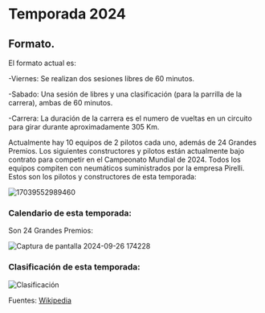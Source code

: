 # Temporada 2024

## Formato.

El formato actual es:

-Viernes: Se realizan dos sesiones libres de 60 minutos.

-Sabado: Una sesión de libres y una clasificación (para la parrilla de la carrera), ambas de 60 minutos.

-Carrera: La duración de la carrera es el numero de vueltas en un circuito para girar durante aproximadamente 305 Km.

Actualmente hay 10 equipos de 2 pilotos cada uno, además de 24 Grandes Premios.
Los siguientes constructores y pilotos están actualmente bajo contrato para competir en el Campeonato Mundial de 2024.
Todos los equipos compiten con neumáticos suministrados por la empresa Pirelli.
Estos son los pilotos y constructores de esta temporada:

![17039552989460](https://github.com/user-attachments/assets/imagenes/927dae64-c263-4536-91ae-3fcb3c6f87e1)



### Calendario de esta temporada:

Son 24 Grandes Premios:

![Captura de pantalla 2024-09-26 174228](https://github.com/user-attachments/assets/6e9f49b0-d10a-4e53-88c6-4f93e12790a8)


###  Clasificación de esta temporada:


![Clasificación](https://github.com/user-attachments/assets/209fc79b-180b-4bc3-9060-08b1270b7c15)




Fuentes: <a href="https://es.wikipedia.org/wiki/F%C3%B3rmula_1">Wikipedia</a>
